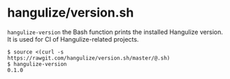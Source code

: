 # hangulize/version.sh

`hangulize-version` the Bash function prints the installed Hangulize version.
It is used for CI of Hangulize-related projects.

```console
$ source <(curl -s https://rawgit.com/hangulize/version.sh/master/@.sh)
$ hangulize-version
0.1.0
```
